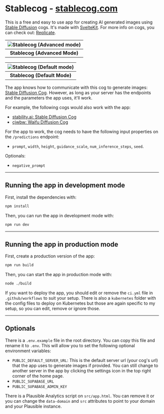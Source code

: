# Stablecog - [stablecog.com](https://stablecog.com)

This is a free and easy to use app for creating AI generated images using [Stable Diffusion](https://github.com/CompVis/stable-diffusion) cogs. It's made with [SvelteKit](https://kit.svelte.dev). For more info on cogs, you can check out: [Replicate](https://replicate.com).

| ![Stablecog (Advanced mode)](https://stablecog.com/images/home-advanced.png) |
| :--------------------------------------------------------------------------: |
|                       <b>Stablecog (Advanced Mode)</b>                       |

| ![Stablecog (Default mode)](https://stablecog.com/images/home.png) |
| :----------------------------------------------------------------: |
|                  <b>Stablecog (Default Mode)</b>                   |

The app knows how to communicate with this cog to generate images: [Stable Diffusion Cog](https://github.com/yekta/stable-diffusion-cog). However, as long as your server has the endpoints and the parameters the app uses, it'll work.

For example, the following cogs would also work with the app:

- [stability.ai: Stable Diffusion Cog](https://replicate.com/stability-ai/stable-diffusion)
- [cjwbw: Waifu Diffusion Cog](https://replicate.com/cjwbw/waifu-diffusion)

For the app to work, the cog needs to have the following input properties on the `/predictions` endpoint:

- `prompt`, `width`, `height`, `guidance_scale`, `num_inference_steps`, `seed`.

Optionals:

- `negative_prompt`

---

## Running the app in development mode

First, install the dependencies with:

```bash
npm install
```

Then, you can run the app in development mode with:

```bash
npm run dev
```

---

## Running the app in production mode

First, create a production version of the app:

```bash
npm run build
```

Then, you can start the app in production mode with:

```bash
node ./build
```

If you want to deploy the app, you should edit or remove the `ci.yml` file in `.github/workflows` to suit your setup. There is also a `kubernetes` folder with the config files to deploy on Kubernetes but those are again specific to my setup, so you can edit, remove or ignore those.

---

## Optionals

There is a `.env.example` file in the root directory. You can copy this file and rename it to `.env`. This will allow you to set the following optional environment variables:

- `PUBLIC_DEFAULT_SERVER_URL`: This is the default server url (your cog's url) that the app uses to generate images if provided. You can still change to another server in the app by clicking the settings icon in the top right corner of the home page.
- `PUBLIC_SUPABASE_URL`
- `PUBLIC_SUPABASE_ADMIN_KEY`

There is a Plausible Analytics script on `src/app.html`. You can remove it or you can change the `data-domain` and `src` attributes to point to your domain and your Plausible instance.
